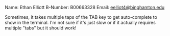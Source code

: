 Name:		Ethan Elliott
B-Number:	B00663328
Email:		eelliot4@binghamton.edu

Sometimes, it takes multiple taps of the TAB key to get auto-complete 
to show in the terminal. I'm not sure if it's just slow or if it actually 
requires multiple "tabs" but it should work!
